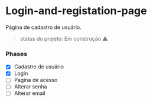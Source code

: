 # Login-and-registation-page
Página de cadastro de usuário.
<br>
> status do projeto: Em construção :warning:
### Phases
- [x] Cadastro de usuário
- [x] Login
- [ ] Pagina de acesso
- [ ] Alterar senha
- [ ]  Alterar email
> 
